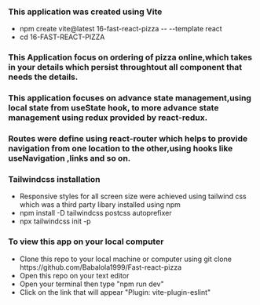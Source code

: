 ### This application was created using Vite

<ul>
<li>npm create vite@latest 16-fast-react-pizza -- --template react</li>
<li>cd 16-FAST-REACT-PIZZA</li>
</ul>

### This Application focus on ordering of pizza online,which takes in your details which persist throughtout all component that needs the details.

### This application focuses on advance state management,using local state from useState hook, to more advance state management using redux provided by react-redux.

### Routes were define using react-router which helps to provide navigation from one location to the other,using hooks like useNavigation ,links and so on.

### Tailwindcss installation

<ul>
<li> Responsive styles for all screen size were achieved using tailwind css which was a third party libary installed using npm</li>
<li>npm install -D tailwindcss postcss autoprefixer</li>
<li>npx tailwindcss init -p</li>
</ul>

### To view this app on your local computer

<ul>
<li>Clone this repo to your local machine or computer using git clone https://github.com/Babalola1999/Fast-react-pizza</li>
<li>Open this repo on your text editor</li>
<li>Open your terminal then type "npm run dev"</li>
<li>Click on the link that will appear   "Plugin: vite-plugin-eslint"</li>
</ul>
